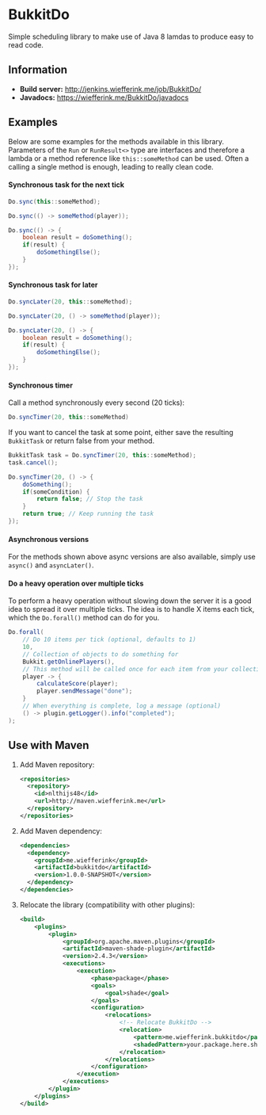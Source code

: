 # BukkitDo
Simple scheduling library to make use of Java 8 lamdas to produce easy to read code.

## Information
* **Build server:** http://jenkins.wiefferink.me/job/BukkitDo/
* **Javadocs:** https://wiefferink.me/BukkitDo/javadocs

## Examples
Below are some examples for the methods available in this library. Parameters of the `Run` or `RunResult<>` type are interfaces and therefore a lambda or a method reference like `this::someMethod` can be used. Often a calling a single method is enough, leading to really clean code.

#### Synchronous task for the next tick
```java
Do.sync(this::someMethod);

Do.sync(() -> someMethod(player));

Do.sync(() -> {
    boolean result = doSomething();
    if(result) {
        doSomethingElse();
    }
});
```

#### Synchronous task for later
```java
Do.syncLater(20, this::someMethod);

Do.syncLater(20, () -> someMethod(player));

Do.syncLater(20, () -> {
    boolean result = doSomething();
    if(result) {
        doSomethingElse();
    }
});
```

#### Synchronous timer
Call a method synchronously every second (20 ticks):
```java
Do.syncTimer(20, this::someMethod)
```

If you want to cancel the task at some point, either save the resulting `BukkitTask` or return false from your method.
```java
BukkitTask task = Do.syncTimer(20, this::someMethod);
task.cancel();
```

```java
Do.syncTimer(20, () -> {
    doSomething();
    if(someCondition) {
        return false; // Stop the task
    }
    return true; // Keep running the task
});
```

#### Asynchronous versions
For the methods shown above async versions are also available, simply use `async()` and `asyncLater()`.

#### Do a heavy operation over multiple ticks
To perform a heavy operation without slowing down the server it is a good idea to spread it over multiple ticks. The idea is to handle X items each tick, which the `Do.forall()` method can do for you.

```java
Do.forall(
    // Do 10 items per tick (optional, defaults to 1)
    10,
    // Collection of objects to do something for
    Bukkit.getOnlinePlayers(),
    // This method will be called once for each item from your collection, in this case with a player
    player -> {
        calculateScore(player);
        player.sendMessage("done");
    }
    // When everything is complete, log a message (optional)
    () -> plugin.getLogger().info("completed");
);
```

## Use with Maven
1. Add Maven repository:

    ```xml
    <repositories>
      <repository>
        <id>nlthijs48</id>
        <url>http://maven.wiefferink.me</url>
      </repository>
    </repositories>
    ```
1. Add Maven dependency:

    ```xml
    <dependencies>
      <dependency>
        <groupId>me.wiefferink</groupId>
        <artifactId>bukkitdo</artifactId>
        <version>1.0.0-SNAPSHOT</version>
      </dependency>
    </dependencies>
    ```
1. Relocate the library (compatibility with other plugins):

    ```xml
    <build>
        <plugins>
            <plugin>
                <groupId>org.apache.maven.plugins</groupId>
                <artifactId>maven-shade-plugin</artifactId>
                <version>2.4.3</version>
                <executions>
                    <execution>
                        <phase>package</phase>
                        <goals>
                            <goal>shade</goal>
                        </goals>
                        <configuration>
                            <relocations>
                                <!-- Relocate BukkitDo -->
                                <relocation>
                                    <pattern>me.wiefferink.bukkitdo</pattern>
                                    <shadedPattern>your.package.here.shaded.bukkitdo</shadedPattern>
                                </relocation>
                            </relocations>
                        </configuration>
                    </execution>
                </executions>
            </plugin>
        </plugins>
    </build>
    ```    
